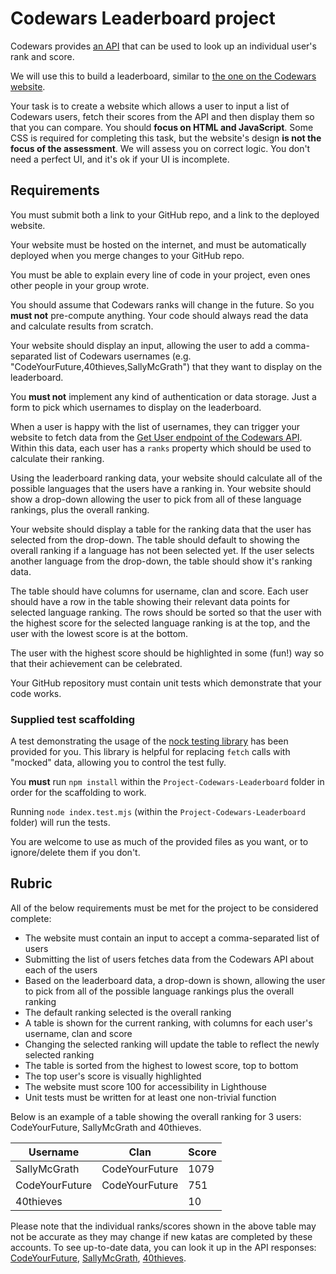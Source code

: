 # Codewars Leaderboard project

Codewars provides [an API](https://dev.codewars.com/) that can be used to look up an individual user's rank and score.

We will use this to build a leaderboard, similar to [the one on the Codewars website](https://www.codewars.com/users/leaderboard/ranks).

Your task is to create a website which allows a user to input a list of Codewars users, fetch their scores from the API and then display them so that you can compare. You should **focus on HTML and JavaScript**. Some CSS is required for completing this task, but the website's design **is not the focus of the assessment**. We will assess you on correct logic. You don't need a perfect UI, and it's ok if your UI is incomplete.

## Requirements

<!-- TODO: Decide whether this is an individual or group project, then include instructions here -->

You must submit both a link to your GitHub repo, and a link to the deployed website.

Your website must be hosted on the internet, and must be automatically deployed when you merge changes to your GitHub repo.

You must be able to explain every line of code in your project, even ones other people in your group wrote.

You should assume that Codewars ranks will change in the future. So you **must not** pre-compute anything. Your code should always read the data and calculate results from scratch.

Your website should display an input, allowing the user to add a comma-separated list of Codewars usernames (e.g. "CodeYourFuture,40thieves,SallyMcGrath") that they want to display on the leaderboard.

You **must not** implement any kind of authentication or data storage. Just a form to pick which usernames to display on the leaderboard.

When a user is happy with the list of usernames, they can trigger your website to fetch data from the [Get User endpoint of the Codewars API](https://dev.codewars.com/#get-user). Within this data, each user has a `ranks` property which should be used to calculate their ranking.

Using the leaderboard ranking data, your website should calculate all of the possible languages that the users have a ranking in. Your website should show a drop-down allowing the user to pick from all of these language rankings, plus the overall ranking.

Your website should display a table for the ranking data that the user has selected from the drop-down. The table should default to showing the overall ranking if a language has not been selected yet. If the user selects another language from the drop-down, the table should show it's ranking data.

The table should have columns for username, clan and score. Each user should have a row in the table showing their relevant data points for selected language ranking. The rows should be sorted so that the user with the highest score for the selected language ranking is at the top, and the user with the lowest score is at the bottom.

The user with the highest score should be highlighted in some (fun!) way so that their achievement can be celebrated.

Your GitHub repository must contain unit tests which demonstrate that your code works.

### Supplied test scaffolding

A test demonstrating the usage of the [nock testing library](https://github.com/nock/nock) has been provided for you. This library is helpful for replacing `fetch` calls with "mocked" data, allowing you to control the test fully.

You **must** run `npm install` within the `Project-Codewars-Leaderboard` folder in order for the scaffolding to work.

Running `node index.test.mjs` (within the `Project-Codewars-Leaderboard` folder) will run the tests.

You are welcome to use as much of the provided files as you want, or to ignore/delete them if you don't.

## Rubric

All of the below requirements must be met for the project to be considered complete:

- The website must contain an input to accept a comma-separated list of users
- Submitting the list of users fetches data from the Codewars API about each of the users
- Based on the leaderboard data, a drop-down is shown, allowing the user to pick from all of the possible language rankings plus the overall ranking
- The default ranking selected is the overall ranking
- A table is shown for the current ranking, with columns for each user's username, clan and score
- Changing the selected ranking will update the table to reflect the newly selected ranking
- The table is sorted from the highest to lowest score, top to bottom
- The top user's score is visually highlighted
- The website must score 100 for accessibility in Lighthouse
- Unit tests must be written for at least one non-trivial function

Below is an example of a table showing the overall ranking for 3 users: CodeYourFuture, SallyMcGrath and 40thieves.

| Username       | Clan           | Score |
| -------------- | -------------- | ----- |
| SallyMcGrath   | CodeYourFuture | 1079  |
| CodeYourFuture | CodeYourFuture | 751   |
| 40thieves      |                | 10    |

Please note that the individual ranks/scores shown in the above table may not be accurate as they may change if new katas are completed by these accounts. To see up-to-date data, you can look it up in the API responses: [CodeYourFuture](https://www.codewars.com/api/v1/users/CodeYourFuture), [SallyMcGrath](https://www.codewars.com/api/v1/users/SallyMcGrath), [40thieves](https://www.codewars.com/api/v1/users/40thieves).
